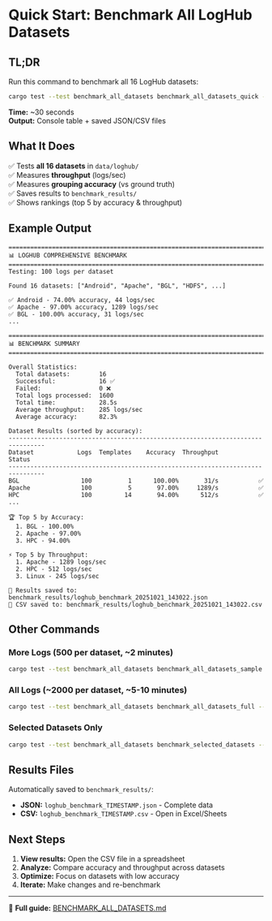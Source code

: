 # Quick Start: Benchmark All LogHub Datasets

## TL;DR

Run this command to benchmark all 16 LogHub datasets:

```bash
cargo test --test benchmark_all_datasets benchmark_all_datasets_quick -- --nocapture --test-threads=1
```

**Time:** ~30 seconds  
**Output:** Console table + saved JSON/CSV files

## What It Does

✅ Tests **all 16 datasets** in `data/loghub/`  
✅ Measures **throughput** (logs/sec)  
✅ Measures **grouping accuracy** (vs ground truth)  
✅ Saves results to `benchmark_results/`  
✅ Shows rankings (top 5 by accuracy & throughput)

## Example Output

```
================================================================================
📊 LOGHUB COMPREHENSIVE BENCHMARK
================================================================================
Testing: 100 logs per dataset

Found 16 datasets: ["Android", "Apache", "BGL", "HDFS", ...]

✅ Android - 74.00% accuracy, 44 logs/sec
✅ Apache - 97.00% accuracy, 1289 logs/sec
✅ BGL - 100.00% accuracy, 31 logs/sec
...

================================================================================
📊 BENCHMARK SUMMARY
================================================================================

Overall Statistics:
  Total datasets:        16
  Successful:            16 ✅
  Failed:                0 ❌
  Total logs processed:  1600
  Total time:            28.5s
  Average throughput:    285 logs/sec
  Average accuracy:      82.3%

Dataset Results (sorted by accuracy):
--------------------------------------------------------------------------------
Dataset            Logs  Templates    Accuracy  Throughput       Status
--------------------------------------------------------------------------------
BGL                 100          1      100.00%       31/s           ✅
Apache              100          5       97.00%     1289/s           ✅
HPC                 100         14       94.00%      512/s           ✅
...

🏆 Top 5 by Accuracy:
  1. BGL - 100.00%
  2. Apache - 97.00%
  3. HPC - 94.00%

⚡ Top 5 by Throughput:
  1. Apache - 1289 logs/sec
  2. HPC - 512 logs/sec
  3. Linux - 245 logs/sec

💾 Results saved to: benchmark_results/loghub_benchmark_20251021_143022.json
💾 CSV saved to: benchmark_results/loghub_benchmark_20251021_143022.csv
```

## Other Commands

### More Logs (500 per dataset, ~2 minutes)
```bash
cargo test --test benchmark_all_datasets benchmark_all_datasets_sample -- --ignored --nocapture --test-threads=1
```

### All Logs (~2000 per dataset, ~5-10 minutes)
```bash
cargo test --test benchmark_all_datasets benchmark_all_datasets_full -- --ignored --nocapture --test-threads=1
```

### Selected Datasets Only
```bash
cargo test --test benchmark_all_datasets benchmark_selected_datasets -- --ignored --nocapture --test-threads=1
```

## Results Files

Automatically saved to `benchmark_results/`:

- **JSON:** `loghub_benchmark_TIMESTAMP.json` - Complete data
- **CSV:** `loghub_benchmark_TIMESTAMP.csv` - Open in Excel/Sheets

## Next Steps

1. **View results:** Open the CSV file in a spreadsheet
2. **Analyze:** Compare accuracy and throughput across datasets
3. **Optimize:** Focus on datasets with low accuracy
4. **Iterate:** Make changes and re-benchmark

---

📖 **Full guide:** [BENCHMARK_ALL_DATASETS.md](BENCHMARK_ALL_DATASETS.md)
